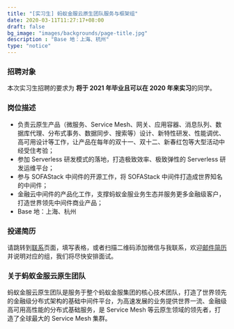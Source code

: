```yaml
---
title: "[实习生] 蚂蚁金服云原生团队服务与框架组"
date: 2020-03-11T11:27:17+08:00
draft: false
bg_image: "images/backgrounds/page-title.jpg"
description : "Base 地：上海、杭州"
type: "notice"
---
```


### 招聘对象

本次实习生招聘的要求为 **将于 2021 年毕业且可以在 2020 年来实习**的同学。

### 岗位描述

- 负责云原生产品（微服务、Service Mesh、网关、应用容器、消息队列、数据库代理、分布式事务、数据同步、搜索等）设计、新特性研发、性能调优、高可用设计等工作，让产品在每年的双十一、双十二、新春红包等大型活动中经受住考验；
- 参加 Serverless 研发模式的落地，打造极致效率、极致弹性的 Serverless 研发运维平台；
- 参与 SOFAStack 中间件的开源工作，将 SOFAStack 中间件打造成世界知名的中间件；
- 金融云中间件的产品化工作，支撑蚂蚁金服业务生态并服务更多金融级客户，打造世界领先中间件商业产品；
- Base 地：上海、杭州

### 投递简历

请跳转到[联系](/contact/)页面，填写表格，或者扫描二维码添加微信与我联系，欢迎[邮件简历](mailto:jingchao.sjc@antfin.com)并说明对应的组，我们将尽快安排面试。

### 关于蚂蚁金服云原生团队

蚂蚁金服云原生团队是服务于整个蚂蚁金服集团的核心技术团队，打造了世界领先的金融级分布式架构的基础中间件平台，为高速发展的业务提供世界一流、金融级高可用高性能的分布式基础服务，是 Service Mesh 等云原生领域的领先者，打造了全球最大的 Service Mesh 集群。

